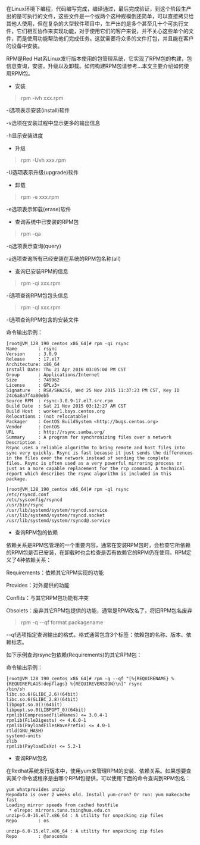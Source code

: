 在Linux环境下编程，代码编写完成，编译通过，最后完成验证，到这个阶段生产出的是可执行的文件，这些文件是一个或两个这种规模倒还简单，可以直接拷贝给其他人使用，但在复杂的大型软件项目中，生产出的是多个甚至几十个可执行文件，它们相互协作来实现功能，对于使用它们的客户来说，并不关心这些单个的文件，而是使用功能帮助他们完成任务。这就需要将众多的文件打包，并且能在客户的设备中安装。

RPM是Red Hat系Linux发行版本使用的包管理系统，它实现了RPM包的构建，包信息查询，安装，升级以及卸载。如何构建RPM包请参考...本文主要介绍如何使用RPM包。

- 安装

>rpm -ivh xxx.rpm

-i选项表示安装(install)软件

-v选项在安装过程中显示更多的输出信息

-h显示安装进度

- 升级

>rpm -Uvh xxx.rpm

-U选项表示升级(upgrade)软件

- 卸载

>rpm -e xxx.rpm

-e选项表示卸载(erase)软件

- 查询系统中已安装的RPM包

>rpm -qa

-q选项表示查询(query)

-a选项查询所有已经安装在系统的RPM包名称(all)

- 查询已安装RPM的信息

>rpm -qi xxx.rpm

-i选项查询RPM包包头信息

>rpm -ql xxx.rpm

-l选项查询RPM包含的安装文件

命令输出示例：

    [root@VM_128_190_centos x86_64]# rpm -qi rsync
    Name        : rsync
    Version     : 3.0.9
    Release     : 17.el7
    Architecture: x86_64
    Install Date: Thu 21 Apr 2016 03:05:00 PM CST
    Group       : Applications/Internet
    Size        : 749962
    License     : GPLv3+
    Signature   : RSA/SHA256, Wed 25 Nov 2015 11:37:23 PM CST, Key ID 24c6a8a7f4a80eb5
    Source RPM  : rsync-3.0.9-17.el7.src.rpm
    Build Date  : Sat 21 Nov 2015 03:12:27 AM CST
    Build Host  : worker1.bsys.centos.org
    Relocations : (not relocatable)
    Packager    : CentOS BuildSystem <http://bugs.centos.org>
    Vendor      : CentOS
    URL         : http://rsync.samba.org/
    Summary     : A program for synchronizing files over a network
    Description :
    Rsync uses a reliable algorithm to bring remote and host files into
    sync very quickly. Rsync is fast because it just sends the differences
    in the files over the network instead of sending the complete
    files. Rsync is often used as a very powerful mirroring process or
    just as a more capable replacement for the rcp command. A technical
    report which describes the rsync algorithm is included in this
    package.

    [root@VM_128_190_centos x86_64]# rpm -ql rsync
    /etc/rsyncd.conf
    /etc/sysconfig/rsyncd
    /usr/bin/rsync
    /usr/lib/systemd/system/rsyncd.service
    /usr/lib/systemd/system/rsyncd.socket
    /usr/lib/systemd/system/rsyncd@.service

- 查询RPM包的依赖

依赖关系是RPM包管理的一个重要内容，通常在安装RPM包时，会检查它所依赖的RPM包是否已安装，在卸载时也会检查是否有依赖它的RPM仍在使用。RPM定义了4种依赖关系：

Requirements：依赖其它RPM实现的功能

Provides：对外提供的功能

Conflits：与其它RPM包功能有冲突

Obsolets：废弃其它RPM包提供的功能，通常是RPM改名了，将旧RPM包名废弃

>rpm -q --qf format packagename

--qf选项指定查询输出的格式，格式通常包含3个标签：依赖包的名称、版本、依赖标志。

如下示例查询rsync包依赖(Requirements)的其它RPM包：

命令输出示例：

    [root@VM_128_190_centos x86_64]# rpm -q --qf "[%{REQUIRENAME} %{REQUIREFLAGS:depflags} %{REQUIREVERSION}\n]" rsync
    /bin/sh   
    libc.so.6(GLIBC_2.6)(64bit)  
    libc.so.6(GLIBC_2.8)(64bit)  
    libpopt.so.0()(64bit)  
    libpopt.so.0(LIBPOPT_0)(64bit)  
    rpmlib(CompressedFileNames) <= 3.0.4-1
    rpmlib(FileDigests) <= 4.6.0-1
    rpmlib(PayloadFilesHavePrefix) <= 4.0-1
    rtld(GNU_HASH)  
    systemd-units  
    zlib  
    rpmlib(PayloadIsXz) <= 5.2-1

- 查询RPM包名

在Redhat系统发行版本中，使用yum来管理RPM的安装、依赖关系。如果想要查询某个命令或程序是由哪个RPM包提供，可以使用下面的命令查询到RPM包名：

    yum whatprovides unzip
    Repodata is over 2 weeks old. Install yum-cron? Or run: yum makecache fast
    Loading mirror speeds from cached hostfile
     * elrepo: mirrors.tuna.tsinghua.edu.cn
    unzip-6.0-16.el7.x86_64 : A utility for unpacking zip files
    Repo        : os

    unzip-6.0-15.el7.x86_64 : A utility for unpacking zip files
    Repo        : @anaconda
